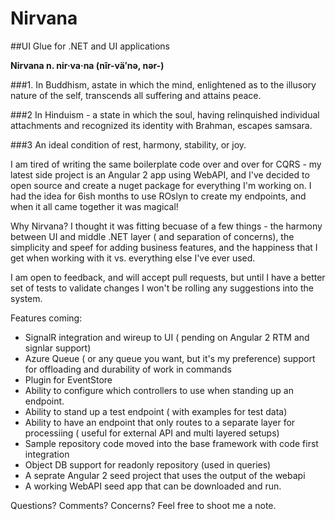 # Nirvana

##UI Glue for .NET and UI applications

**Nirvana n. nir·va·na  (nîr-vä′nə, nər-)**

###1. In Buddhism, astate in which the mind, enlightened as to the illusory nature of the self, transcends all suffering and attains peace.

###2 In Hinduism - a state in which the soul, having relinquished individual attachments and recognized its identity with Brahman, escapes samsara.

###3 An ideal condition of rest, harmony, stability, or joy.



I am tired of writing the same boilerplate code over and over for CQRS - my latest side project is an Angular 2 app using WebAPI, and I've decided to open source and create a nuget package for everything I'm working on.  I had the idea for 6ish months to use ROslyn to create my endpoints, and when it all came together it was magical!

Why Nirvana?  I thought it was fitting becuase of a few things - the harmony between UI and middle .NET layer ( and separation of concerns), the simplicity and speef for adding business features, and the happiness that I get when working with it vs. everything else I've ever used.  

I am open to feedback, and will accept pull requests, but until I have a better set of tests to validate changes I won't be rolling any suggestions into the system.


Features coming:
- SignalR integration and wireup to UI ( pending on Angular 2 RTM and signlar support)
- Azure Queue  ( or any queue you want, but it's my preference) support for offloading and durability of work in commands
- Plugin for EventStore
- Ability to configure which controllers to use when standing up an endpoint.
- Ability to stand up a test endpoint ( with examples for test data)
- Ability to have an endpoint that only routes to a separate layer for processiing ( useful for external API and multi layered setups)
- Sample repository code moved into the base framework with code first integration
- Object DB support for readonly repository (used in queries)
- A seprate Angular 2 seed project that uses the output of the webapi
- A working WebAPI seed app that can be downloaded and run.


Questions? Comments? Concerns?  Feel free to shoot me a note.


 


